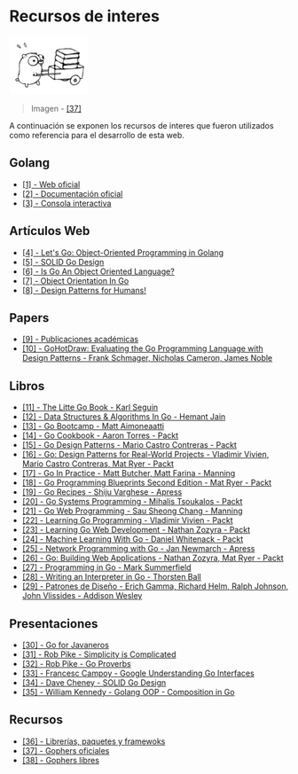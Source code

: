 # Recursos de interes

![](/assets/ref.png)

> Imagen - [\[37\]](recursos.md)

A continuación se exponen los recursos de interes que fueron utilizados como referencia para el desarrollo de esta web.

## Golang

* [\[1\] - Web oficial](https://golang.org/)
* [\[2\] - Documentación oficial](https://golang.org/doc/)
* [\[3\] - Consola interactiva](https://play.golang.org/)

## Artículos Web

* [\[4\] - Let's Go: Object-Oriented Programming in Golang](https://code.tutsplus.com/tutorials/lets-go-object-oriented-programming-in-golang--cms-26540)
* [\[5\] - SOLID Go Design](https://dave.cheney.net/2016/08/20/solid-go-design)
* [\[6\] - Is Go An Object Oriented Language?](http://spf13.com/post/is-go-object-oriented/)
* [\[7\] - Object Orientation In Go](https://katcipis.github.io/blog/object-orientation-go/)
* [\[8\] - Design Patterns for Humans!](https://github.com/kamranahmedse/design-patterns-for-humans)

## Papers

* [\[9\] - Publicaciones académicas](https://github.com/golang/go/wiki/ResearchPapers)
* [\[10\] - GoHotDraw: Evaluating the Go Programming Language with Design Patterns - Frank Schmager, Nicholas Cameron, James Noble](http://citeseerx.ist.psu.edu/viewdoc/download?doi=10.1.1.188.5524&rep=rep1&type=pdf)

## Libros

* [\[11\] - The Litte Go Book - Karl Seguin](https://github.com/karlseguin/the-little-go-book)
* [\[12\] - Data Structures & Algorithms In Go - Hemant Jain](https://www.amazon.com/Data-Structures-Algorithms-Hemant-Jain-ebook/dp/B075TBM9KS)
* [\[13\] - Go Bootcamp - Matt Aimoneaatti](http://www.golangbootcamp.com/)
* [\[14\] - Go Cookbook - Aaron Torres - Packt](https://www.packtpub.com/application-development/go-cookbook)
* [\[15\] - Go Design Patterns - Mario Castro Contreras - Packt](https://www.packtpub.com/application-development/go-design-patterns)
* [\[16\] - Go: Design Patterns for Real-World Projects - Vladimir Vivien, Mario Castro Contreras, Mat Ryer - Packt](https://www.packtpub.com/application-development/go-design-patterns-real-world-projects)
* [\[17\] - Go In Practice - Matt Butcher, Matt Farina - Manning](https://www.manning.com/books/go-in-practice)
* [\[18\] - Go Programming Blueprints Second Edition - Mat Ryer - Packt](https://www.packtpub.com/application-development/go-programming-blueprints-second-edition)
* [\[19\] - Go Recipes - Shiju Varghese - Apress](https://www.apress.com/br/book/9781484211892)
* [\[20\] - Go Systems Programming - Mihalis Tsoukalos - Packt](https://www.packtpub.com/networking-and-servers/go-systems-programming)
* [\[21\] - Go Web Programming - Sau Sheong Chang - Manning](https://www.manning.com/books/go-web-programming)
* [\[22\] - Learning Go Programming - Vladimir Vivien - Packt](https://www.packtpub.com/application-development/learning-go-programming)
* [\[23\] - Learning Go Web Development - Nathan Zozyra - Packt](https://www.packtpub.com/web-development/learning-go-web-development)
* [\[24\] - Machine Learning With Go - Daniel Whitenack - Packt](https://www.packtpub.com/big-data-and-business-intelligence/machine-learning-go)
* [\[25\] - Network Programming with Go - Jan Newmarch - Apress](https://www.apress.com/de/book/9781484226919)
* [\[26\] - Go: Building Web Applications - Nathan Zozyra, Mat Ryer - Packt](https://www.packtpub.com/application-development/go-building-web-applications)
* [\[27\] - Programming in Go - Mark Summerfield](https://www.amazon.com/Programming-Go-Creating-Applications-Developers/dp/0321774639)
* [\[28\] - Writing an Interpreter in Go - Thorsten Ball](https://interpreterbook.com/)
* [\[29\] - Patrones de Diseño - Erich Gamma, Richard Helm, Ralph Johnson, John Vlissides - Addison Wesley](https://www.amazon.es/Patrones-diseño-Erich-Gamma/dp/8478290591)

## Presentaciones

* [\[30\] - Go for Javaneros](https://talks.golang.org/2014/go4java.slide#1)
* [\[31\] - Rob Pike - Simplicity is Complicated](https://www.youtube.com/watch?v=rFejpH_tAHM)
* [\[32\] - Rob Pike - Go Proverbs](https://www.youtube.com/watch?v=PAAkCSZUG1c)
* [\[33\] - Francesc Campoy - Google Understanding Go Interfaces](https://www.youtube.com/watch?v=F4wUrj6pmSI)
* [\[34\] - Dave Cheney - SOLID Go Design](https://www.youtube.com/watch?v=zzAdEt3xZ1M)
* [\[35\] - William Kennedy - Golang OOP - Composition in Go](https://www.youtube.com/watch?v=194blNHDdd0)

## Recursos

* [\[36\] - Librerías, paquetes y framewoks](https://github.com/avelino/awesome-go)
* [\[37\] - Gophers oficiales](https://golang.org/doc/gopher/)
* [\[38\] - Gophers libres](https://github.com/golang-samples/gopher-vector)



